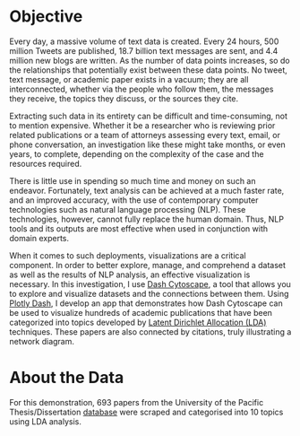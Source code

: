 # Objective

Every day, a massive volume of text data is created. Every 24 hours, 500 million Tweets are published, 18.7 billion text messages are sent, and 4.4 million new blogs are written. As the number of data points increases, so do the relationships that potentially exist between these data points. No tweet, text message, or academic paper exists in a vacuum; they are all interconnected, whether via the people who follow them, the messages they receive, the topics they discuss, or the sources they cite.

Extracting such data in its entirety can be difficult and time-consuming, not to mention expensive. Whether it be a researcher who is reviewing prior related publications or a team of attorneys assessing every text, email, or phone conversation, an investigation like these might take months, or even years, to complete, depending on the complexity of the case and the resources required.

There is little use in spending so much time and money on such an endeavor. Fortunately, text analysis can be achieved at a much faster rate, and an improved accuracy, with the use of contemporary computer technologies such as natural language processing (NLP). These technologies, however, cannot fully replace the human domain. Thus, NLP tools and its outputs are most effective when used in conjunction with domain experts.

When it comes to such deployments, visualizations are a critical component. In order to better explore, manage, and comprehend a dataset as well as the results of NLP analysis, an effective visualization is necessary. In this investigation, I use [Dash Cytoscape](https://github.com/plotly/dash-cytoscape), a tool that allows you to explore and visualize datasets and the connections between them. Using [Plotly Dash](https://plotly.com/dash/), I develop an app that demonstrates how Dash Cytoscape can be used to visualize hundreds of academic publications that have been categorized into topics developed by [Latent Dirichlet Allocation (LDA)](https://en.wikipedia.org/wiki/Latent_Dirichlet_allocation) techniques. These papers are also connected by citations, truly illustrating a network diagram.

# About the Data
For this demonstration, 693 papers from the University of the Pacific Thesis/Dissertation [database](https://scholarlycommons.pacific.edu/uop_etds/) were scraped and categorised into 10 topics using LDA analysis.
